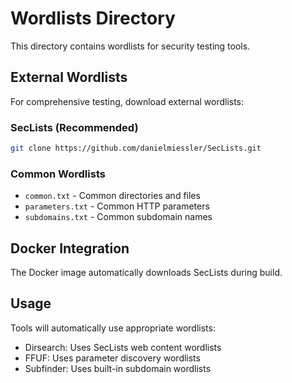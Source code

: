 # Wordlists Directory

This directory contains wordlists for security testing tools.

## External Wordlists

For comprehensive testing, download external wordlists:

### SecLists (Recommended)
```bash
git clone https://github.com/danielmiessler/SecLists.git
```

### Common Wordlists
- `common.txt` - Common directories and files
- `parameters.txt` - Common HTTP parameters
- `subdomains.txt` - Common subdomain names

## Docker Integration

The Docker image automatically downloads SecLists during build.

## Usage

Tools will automatically use appropriate wordlists:
- Dirsearch: Uses SecLists web content wordlists
- FFUF: Uses parameter discovery wordlists
- Subfinder: Uses built-in subdomain wordlists